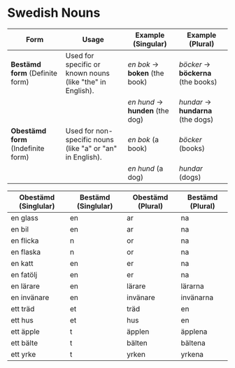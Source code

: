 # Swedish Nouns

| Form                                | Usage                                                      | Example (Singular)               | Example (Plural)                    |
| ----------------------------------- | ---------------------------------------------------------- | -------------------------------- | ----------------------------------- |
| **Bestämd form** (Definite form)    | Used for specific or known nouns (like "the" in English).  | _en bok_ → **boken** (the book)  | _böcker_ → **böckerna** (the books) |
|                                     |                                                            | _en hund_ → **hunden** (the dog) | _hundar_ → **hundarna** (the dogs)  |
| **Obestämd form** (Indefinite form) | Used for non-specific nouns (like "a" or "an" in English). | _en bok_ (a book)                | _böcker_ (books)                    |
|                                     |                                                            | _en hund_ (a dog)                | _hundar_ (dogs)                     |

| Obestämd (Singlular) | Bestämd (Singlular) | Obestämd (Plural) | Bestämd (Plural) |
| -------------------- | ------------------- | ----------------- | ---------------- |
| en glass             | en                  | ar                | na               |
| en bil               | en                  | ar                | na               |
| en flicka            | n                   | or                | na               |
| en flaska            | n                   | or                | na               |
| en katt              | en                  | er                | na               |
| en fatölj            | en                  | er                | na               |
| en lärare            | en                  | lärare            | lärarna          |
| en invänare          | en                  | invänare          | invänarna        |
| ett träd             | et                  | träd              | en               |
| ett hus              | et                  | hus               | en               |
| ett äpple            | t                   | äpplen            | äpplena          |
| ett bälte            | t                   | bälten            | bältena          |
| ett yrke             | t                   | yrken             | yrkena           |
